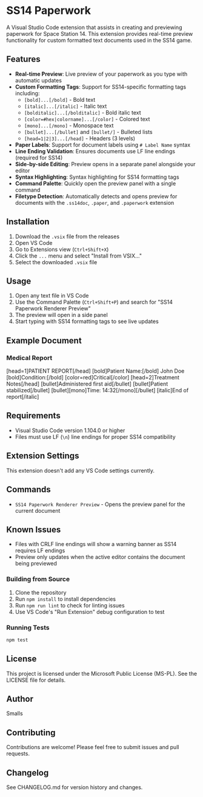 # SS14 Paperwork
A Visual Studio Code extension that assists in creating and previewing paperwork for Space Station 14. This extension provides real-time preview functionality for custom formatted text documents used in the SS14 game.

## Features
- **Real-time Preview**: Live preview of your paperwork as you type with automatic updates
- **Custom Formatting Tags**: Support for SS14-specific formatting tags including:
    - `[bold]...[/bold]` - Bold text
    - `[italic]...[/italic]` - Italic text
    - `[bolditalic]...[/bolditalic]` - Bold italic text
    - `[color=#hex|colorname]...[/color]` - Colored text
    - `[mono]...[/mono]` - Monospace text
    - `[bullet]...[/bullet]` and `[bullet/]` - Bulleted lists
    - `[head=1|2|3]...[/head]` - Headers (3 levels)
- **Paper Labels**: Support for document labels using `# Label Name` syntax
- **Line Ending Validation**: Ensures documents use LF line endings (required for SS14)
- **Side-by-side Editing**: Preview opens in a separate panel alongside your editor
- **Syntax Highlighting**: Syntax highlighting for SS14 formatting tags
- **Command Palette**: Quickly open the preview panel with a single command
- **Filetype Detection**: Automatically detects and opens preview for documents with the `.ss14doc`, `.paper`, and `.paperwork` extension

## Installation
1. Download the `.vsix` file from the releases
2. Open VS Code
3. Go to Extensions view (`Ctrl+Shift+X`)
4. Click the `...` menu and select "Install from VSIX..."
5. Select the downloaded `.vsix` file

## Usage
1. Open any text file in VS Code
2. Use the Command Palette (`Ctrl+Shift+P`) and search for "SS14 Paperwork Renderer Preview"
3. The preview will open in a side panel
4. Start typing with SS14 formatting tags to see live updates

## Example Document
### Medical Report
[head=1]PATIENT REPORT[/head]
[bold]Patient Name:[/bold] John Doe [bold]Condition:[/bold] [color=red]Critical[/color]
[head=2]Treatment Notes[/head] [bullet]Administered first aid[/bullet] [bullet]Patient stabilized[/bullet] [bullet][mono]Time: 14:32[/mono][/bullet]
[italic]End of report[/italic]

## Requirements
- Visual Studio Code version 1.104.0 or higher
- Files must use LF (`\n`) line endings for proper SS14 compatibility

## Extension Settings
This extension doesn't add any VS Code settings currently.

## Commands
- `SS14 Paperwork Renderer Preview` - Opens the preview panel for the current document

## Known Issues
- Files with CRLF line endings will show a warning banner as SS14 requires LF endings
- Preview only updates when the active editor contains the document being previewed

### Building from Source
1. Clone the repository
2. Run `npm install` to install dependencies
3. Run `npm run lint` to check for linting issues
4. Use VS Code's "Run Extension" debug configuration to test

### Running Tests
```bash
npm test
```

## License
This project is licensed under the Microsoft Public License (MS-PL). See the LICENSE file for details.

## Author
Smalls

## Contributing
Contributions are welcome! Please feel free to submit issues and pull requests.

## Changelog
See CHANGELOG.md for version history and changes.